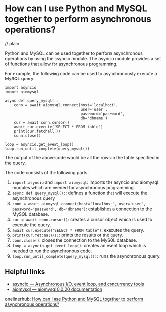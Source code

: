 # How can I use Python and MySQL together to perform asynchronous operations?
// plain

Python and MySQL can be used together to perform asynchronous operations by using the asyncio module. The asyncio module provides a set of functions that allow for asynchronous programming.

For example, the following code can be used to asynchronously execute a MySQL query:
```
import asyncio
import aiomysql

async def query_mysql():
    conn = await aiomysql.connect(host='localhost',
                                  user='user',
                                  password='password',
                                  db='dbname')
    cur = await conn.cursor()
    await cur.execute("SELECT * FROM table")
    print(cur.fetchall())
    conn.close()

loop = asyncio.get_event_loop()
loop.run_until_complete(query_mysql())
```

The output of the above code would be all the rows in the table specified in the query.

The code consists of the following parts:

1. `import asyncio` and `import aiomysql`: imports the asyncio and aiomysql modules which are needed for asynchronous programming.
2. `async def query_mysql():`: defines a function that will execute the asynchronous query.
3. `conn = await aiomysql.connect(host='localhost', user='user', password='password', db='dbname')`: establishes a connection to the MySQL database.
4. `cur = await conn.cursor()`: creates a cursor object which is used to execute the query.
5. `await cur.execute("SELECT * FROM table")`: executes the query.
6. `print(cur.fetchall())`: prints the results of the query.
7. `conn.close()`: closes the connection to the MySQL database.
8. `loop = asyncio.get_event_loop()`: creates an event loop which is needed to run the asynchronous code.
9. `loop.run_until_complete(query_mysql())`: runs the asynchronous query.

## Helpful links

- [asyncio — Asynchronous I/O, event loop, and concurrency tools](https://docs.python.org/3/library/asyncio.html)
- [aiomysql — aiomysql 0.0.20 documentation](https://aiomysql.readthedocs.io/en/latest/)

onelinerhub: [How can I use Python and MySQL together to perform asynchronous operations?](https://onelinerhub.com/python-mysql/how-can-i-use-python-and-mysql-together-to-perform-asynchronous-operations)